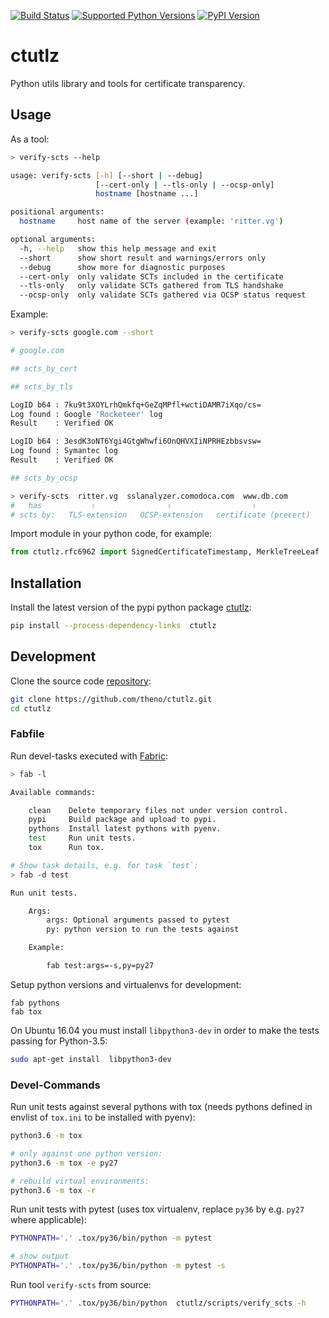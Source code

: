 [![Build Status](https://travis-ci.org/theno/ctutlz.svg?branch=master)](https://travis-ci.org/theno/ctutlz)
[![Supported Python Versions](https://img.shields.io/pypi/pyversions/ctutlz.svg)](https://pypi.python.org/pypi/ctutlz)
[![PyPI Version](https://img.shields.io/pypi/v/ctutlz.svg)](https://pypi.python.org/pypi/ctutlz)

# ctutlz

Python utils library and tools for certificate transparency.

## Usage

As a tool:

```bash
> verify-scts --help

usage: verify-scts [-h] [--short | --debug]
                   [--cert-only | --tls-only | --ocsp-only]
                   hostname [hostname ...]

positional arguments:
  hostname     host name of the server (example: 'ritter.vg')

optional arguments:
  -h, --help   show this help message and exit
  --short      show short result and warnings/errors only
  --debug      show more for diagnostic purposes
  --cert-only  only validate SCTs included in the certificate
  --tls-only   only validate SCTs gathered from TLS handshake
  --ocsp-only  only validate SCTs gathered via OCSP status request
```

Example:

```bash
> verify-scts google.com --short

# google.com

## scts_by_cert

## scts_by_tls

LogID b64 : 7ku9t3XOYLrhQmkfq+GeZqMPfl+wctiDAMR7iXqo/cs=
Log found : Google 'Rocketeer' log
Result    : Verified OK

LogID b64 : 3esdK3oNT6Ygi4GtgWhwfi6OnQHVXIiNPRHEzbbsvsw=
Log found : Symantec log
Result    : Verified OK

## scts_by_ocsp

```

```bash
> verify-scts  ritter.vg  sslanalyzer.comodoca.com  www.db.com
#   has           ⇧                ⇧                  ⇧
# scts by:   TLS-extension   OCSP-extension   certificate (precert)
```

Import module in your python code, for example:

```python
from ctutlz.rfc6962 import SignedCertificateTimestamp, MerkleTreeLeaf
```

## Installation

Install the latest version of the pypi python package
[ctutlz](https://pypi.python.org/pypi/ctutlz):

```bash
pip install --process-dependency-links  ctutlz
```

## Development

Clone the source code [repository](https://github.com/theno/ctutlz):

```bash
git clone https://github.com/theno/ctutlz.git
cd ctutlz
```

### Fabfile

Run devel-tasks executed with [Fabric](http://docs.fabfile.org):

```bash
> fab -l

Available commands:

    clean    Delete temporary files not under version control.
    pypi     Build package and upload to pypi.
    pythons  Install latest pythons with pyenv.
    test     Run unit tests.
    tox      Run tox.

# Show task details, e.g. for task `test`:
> fab -d test

Run unit tests.

    Args:
        args: Optional arguments passed to pytest
        py: python version to run the tests against

    Example:

        fab test:args=-s,py=py27
```

Setup python versions and virtualenvs for development:
```
fab pythons
fab tox
```

On Ubuntu 16.04 you must install `libpython3-dev` in order to make the tests
passing for Python-3.5:

```bash
sudo apt-get install  libpython3-dev
```

### Devel-Commands

Run unit tests against several pythons with tox (needs pythons defined
in envlist of `tox.ini` to be installed with pyenv):

```bash
python3.6 -m tox

# only against one python version:
python3.6 -m tox -e py27

# rebuild virtual environments:
python3.6 -m tox -r
```

Run unit tests with pytest (uses tox virtualenv, replace `py36` by e.g.
`py27` where applicable):

```bash
PYTHONPATH='.' .tox/py36/bin/python -m pytest

# show output
PYTHONPATH='.' .tox/py36/bin/python -m pytest -s
```

Run tool `verify-scts` from source:

```bash
PYTHONPATH='.' .tox/py36/bin/python  ctutlz/scripts/verify_scts -h
```

